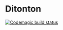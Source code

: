 # Ditonton

[![Codemagic build status](https://api.codemagic.io/apps/63173fe02923d86ba8bf4ddf/631c407909dd5e28e2ae7bb6/status_badge.svg)](https://codemagic.io/apps/63173fe02923d86ba8bf4ddf/631c407909dd5e28e2ae7bb6/latest_build)